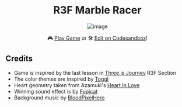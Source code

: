 <div align='center'>

# R3F Marble Racer

![image](https://user-images.githubusercontent.com/22430645/207627675-8536459d-8958-4745-bf9a-384d3ccacdc1.png)

🎮 [Play Game](https://r3f-marble-game.vercel.app/)  or 🛠️ [Edit on Codesandbox](https://codesandbox.io/s/github/hazem3500/r3f-marble-game)!

</div>

## Credits

- Game is inspired by the last lesson in [Three.js Journey](https://threejs-journey.com/#) R3F Section
- The color themes are inspired by [Toggl](https://toggl.com/)
- Heart geometry taken from Azamuki's [Heart In Love](https://sketchfab.com/3d-models/heart-in-love-f39ce19b92e246268f4c501b72ea7d0e)
- Winning sound effect is by [Fupicat](https://freesound.org/people/Fupicat/sounds/607207/)
- Background music by [BloodPixelHero](https://freesound.org/people/BloodPixelHero/sounds/648485/)

